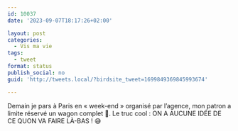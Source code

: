 ```yaml
---
id: 10037
date: '2023-09-07T18:17:26+02:00'

layout: post
categories:
  - Vis ma vie
tags:
  - tweet
format: status
publish_social: no
guid: 'http://tweets.local/?birdsite_tweet=1699849369845993674'

---
```


Demain je pars à Paris en « week-end » organisé par l’agence, mon patron a limite réservé un wagon complet 🤯. Le truc cool : ON A AUCUNE IDÉE DE CE QUON VA FAIRE LÀ-BAS ! 😅